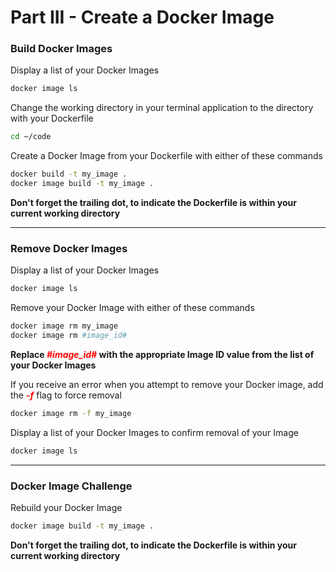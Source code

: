 # Part III - Create a Docker Image

### Build Docker Images

Display a list of your Docker Images

```bash
docker image ls
```



Change the working directory in your terminal application to the directory with your Dockerfile

```bash
cd ~/code
```



Create a Docker Image from your Dockerfile with either of these commands

```bash
docker build -t my_image .
docker image build -t my_image .
```

**Don't forget the trailing dot, to indicate the Dockerfile is within your current working directory**



------



### Remove Docker Images

Display a list of your Docker Images

```bash
docker image ls
```



Remove your Docker Image with either of these commands

```bash
docker image rm my_image
docker image rm #image_id#
```

**Replace <font color="red">*#image_id#*</font> with the appropriate Image ID value from the list of your Docker Images**



If you receive an error when you attempt to remove your Docker image, add the <font color="red">***-f***</font> flag to force removal

```bash
docker image rm -f my_image
```



Display a list of your Docker Images to confirm removal of your Image

```bash
docker image ls
```



------



### Docker Image Challenge

Rebuild your Docker Image

```bash
docker image build -t my_image .
```

**Don't forget the trailing dot, to indicate the Dockerfile is within your current working directory**